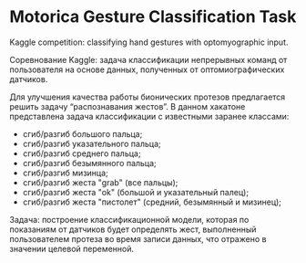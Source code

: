 # Motorica Gesture Classification Task
Kaggle competition: classifying hand gestures with optomyographic input.

Соревнование Kaggle: задача классификации непрерывных команд от пользователя на основе данных, полученных от оптомиографических датчиков.

Для улучшения качества работы бионических протезов предлагается решить задачу “распознавания жестов”.
В данном хакатоне представлена задача классификации с известными заранее классами:

- сгиб/разгиб большого пальца;
- сгиб/разгиб указательного пальца;
- сгиб/разгиб среднего пальца;
- сгиб/разгиб безымянного пальца;
- сгиб/разгиб мизинца;
- сгиб/разгиб жеста "grab" (все пальцы);
- сгиб/разгиб жеста "ok" (большой и указательный палец);
- сгиб/разгиб жеста "пистолет" (средний, безымянный и мизинец);

Задача: построение классификационной модели, которая по показаниям от датчиков будет определять жест, выполненный пользователем протеза во время записи данных, что отражено в значении целевой переменной.


